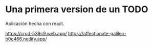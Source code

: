 # Una primera version de un TODO

Aplicación hecha con react.

https://crud-539c9.web.app/
https://affectionate-galileo-b0e466.netlify.app/
